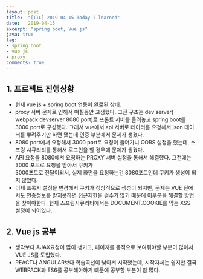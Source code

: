 ```yaml
---
layout: post
title:  "[TIL] 2019-04-15 Today I learned"
date:   2019-04-15
excerpt: "spring boot, Vue js"
java: true
tag:
- spring boot
- vue js
- proxy
comments: true
---
```


## 1. 프로젝트 진행상황

* 현재 vue js + spring boot 연동이 완료된 상태.
* proxy 서버 문제로 인해서 며칠동안 고생했다. 그전 구조는 dev server( webpack devserver 8080 port)로 프론트 서버를    올려놓고 spring boot를 3000 port로 구성했다. 그래서 vue에서 api 서버로 데이터를 요청해서 json 데이터를 뿌려주기만    하면 됐는데 인증 부분에서 문제가 생겼다.
* 8080 port에서 요청해서 3000 port로 요청이 들어가니 CORS 설정을 했는데, 스프링 시큐리티를 통해서 로그인을 할 경우에    문제가 생겼다. 
* API 요청을 8080에서 요청하는 PROXY 서버 설정을 통해서 해결했다. 그전에는 3000 포트로 요청을 받아서 쿠키가        
  3000포트로 전달이되서, 실제 화면을 요청하는건 8080포트인데 쿠키가 생성이 되지 않았다.
* 이제 프록시 설정을 변경해서 쿠키가 정상적으로 생성이 되지만, 문제는 VUE 단에서도 인증정보를 받지못하면 접근제한을      걸수가 없기 때문에 이부분을 해결할 방법을 찾아야한다. 현재 스프링시큐리티에서는 DOCUMENT.COOKIE를 막는 XSS 설정이     되어있다.  

## 2. Vue js 공부

* 생각보다 AJAX요청이 많이 생기고, 페이지를 동적으로 보여줘야할 부분이 많아서 VUE JS를 도입했다.
* REACT나 ANGULAR보다 학습곡선이 낮아서 시작했는데, 시작자체는 쉽지만 결국 WEBPACK과 ES6를 공부해야하기 떄문에 공부할   부분이 참 많다.